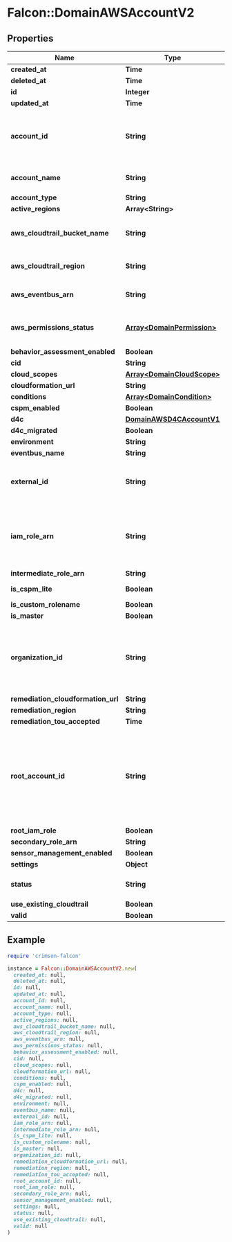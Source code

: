 # Falcon::DomainAWSAccountV2

## Properties

| Name | Type | Description | Notes |
| ---- | ---- | ----------- | ----- |
| **created_at** | **Time** |  |  |
| **deleted_at** | **Time** |  |  |
| **id** | **Integer** |  |  |
| **updated_at** | **Time** |  |  |
| **account_id** | **String** | 12 digit AWS provided unique identifier for the account. | [optional] |
| **account_name** | **String** | AWS account name | [optional] |
| **account_type** | **String** |  | [optional] |
| **active_regions** | **Array&lt;String&gt;** |  | [optional] |
| **aws_cloudtrail_bucket_name** | **String** | AWS CloudTrail bucket name to store logs. | [optional] |
| **aws_cloudtrail_region** | **String** | AWS CloudTrail region. | [optional] |
| **aws_eventbus_arn** | **String** | AWS Eventbus ARN. | [optional] |
| **aws_permissions_status** | [**Array&lt;DomainPermission&gt;**](DomainPermission.md) | Permissions status returned via API. |  |
| **behavior_assessment_enabled** | **Boolean** |  | [optional] |
| **cid** | **String** |  | [optional] |
| **cloud_scopes** | [**Array&lt;DomainCloudScope&gt;**](DomainCloudScope.md) |  | [optional] |
| **cloudformation_url** | **String** |  | [optional] |
| **conditions** | [**Array&lt;DomainCondition&gt;**](DomainCondition.md) |  | [optional] |
| **cspm_enabled** | **Boolean** |  | [optional] |
| **d4c** | [**DomainAWSD4CAccountV1**](DomainAWSD4CAccountV1.md) |  | [optional] |
| **d4c_migrated** | **Boolean** |  | [optional] |
| **environment** | **String** |  | [optional] |
| **eventbus_name** | **String** |  | [optional] |
| **external_id** | **String** | ID assigned for use with cross account IAM role access. | [optional] |
| **iam_role_arn** | **String** | The full arn of the IAM role created in this account to control access. | [optional] |
| **intermediate_role_arn** | **String** |  | [optional] |
| **is_cspm_lite** | **Boolean** | Is CSPM Lite enabled. | [optional] |
| **is_custom_rolename** | **Boolean** |  |  |
| **is_master** | **Boolean** |  | [optional] |
| **organization_id** | **String** | Up to 34 character AWS provided unique identifier for the organization. | [optional] |
| **remediation_cloudformation_url** | **String** |  | [optional] |
| **remediation_region** | **String** |  | [optional] |
| **remediation_tou_accepted** | **Time** |  | [optional] |
| **root_account_id** | **String** | 12 digit AWS provided unique identifier for the root account (of the organization this account belongs to). | [optional] |
| **root_iam_role** | **Boolean** |  | [optional] |
| **secondary_role_arn** | **String** |  | [optional] |
| **sensor_management_enabled** | **Boolean** |  |  |
| **settings** | **Object** |  | [optional] |
| **status** | **String** | Account registration status. | [optional] |
| **use_existing_cloudtrail** | **Boolean** |  | [optional] |
| **valid** | **Boolean** |  | [optional] |

## Example

```ruby
require 'crimson-falcon'

instance = Falcon::DomainAWSAccountV2.new(
  created_at: null,
  deleted_at: null,
  id: null,
  updated_at: null,
  account_id: null,
  account_name: null,
  account_type: null,
  active_regions: null,
  aws_cloudtrail_bucket_name: null,
  aws_cloudtrail_region: null,
  aws_eventbus_arn: null,
  aws_permissions_status: null,
  behavior_assessment_enabled: null,
  cid: null,
  cloud_scopes: null,
  cloudformation_url: null,
  conditions: null,
  cspm_enabled: null,
  d4c: null,
  d4c_migrated: null,
  environment: null,
  eventbus_name: null,
  external_id: null,
  iam_role_arn: null,
  intermediate_role_arn: null,
  is_cspm_lite: null,
  is_custom_rolename: null,
  is_master: null,
  organization_id: null,
  remediation_cloudformation_url: null,
  remediation_region: null,
  remediation_tou_accepted: null,
  root_account_id: null,
  root_iam_role: null,
  secondary_role_arn: null,
  sensor_management_enabled: null,
  settings: null,
  status: null,
  use_existing_cloudtrail: null,
  valid: null
)
```

